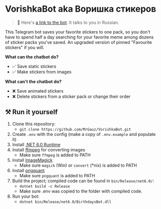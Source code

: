 # VorishkaBot aka Воришка стикеров

> 🤖 Here's [a link to the bot](https://t.me/VorishkaStickersBot). It talks to you in Russian.

This Telegram bot saves your favorite stickers to one pack, so you don't have to spend half a day searching for your favorite meme among dozens of sticker packs you've saved. An upgraded version of pinned "Favourite stickers" if you will.

**What can the chatbot do?**
- ✅ Save static stickers
- ✅ Make stickers from images

**What can't the chatbot do?**
- ❌ Save animated stickers
- ❌ Delete stickers from a sticker pack or change their order

## ⚒️ Run it yourself
1. Clone this repository:
   - ``git clone https://github.com/MrGauz/VorishkaBot.git``
2. Create ``.env`` with the config (make a copy of ``.env.example`` and populate it)
3. Install [.NET 6.0 Runtime](https://dotnet.microsoft.com/en-us/download/dotnet/6.0)
4. Install [ffmpeg](https://www.ffmpeg.org/download.html) for converting images
    - Make sure ``ffmpeg`` is added to PATH
5. Install [ImageMagick](https://imagemagick.org/script/download.php)
    - Make sure ``magick`` (Win) or ``convert`` (*nix) is added to PATH
6. Install [pngquant](https://pngquant.org/)
    - Make sure ``pngquant`` is added to PATH
7. Build the project; compiled code can be found in ``bin/Release/net6.0/``:
   - ``dotnet build -c Release``
   - Make sure .env was copied to the folder with compiled code.
8. Run your bot:
   - ``dotnet bin/Release/net6.0/BirthdaysBot.dll``
